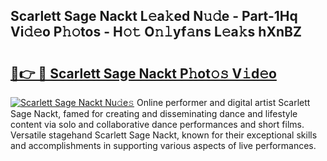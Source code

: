 ## Scarlett Sage Nackt L𝚎a𝚔ed N𝚞𝚍e - Part-1Hq Vi𝚍𝚎o P𝚑𝚘tos - H𝚘𝚝 O𝚗𝚕yf𝚊ns L𝚎a𝚔s hXnBZ

# <h2><a href="http://kf1z8sj.oniu.top/?m=Scarlett+Sage+Nackt">🔗👉 🔴 Scarlett Sage Nackt P𝚑ot𝚘𝚜 V𝚒d𝚎o</a></h2>

[![Scarlett Sage Nackt Nu𝚍e𝚜](https://i.imgur.com/0qMVB7G.gif)](http://kf1z8sj.oniu.top/?m=Scarlett+Sage+Nackt)
Online performer and digital artist Scarlett Sage Nackt, famed for creating and disseminating dance and lifestyle content via solo and collaborative dance performances and short films. Versatile stagehand Scarlett Sage Nackt, known for their exceptional skills and accomplishments in supporting various aspects of live performances.  
